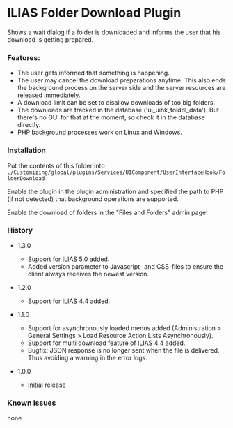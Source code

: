 # ILIAS Folder Download Plugin

Shows a wait dialog if a folder is downloaded and informs the user that his download is getting prepared.

### Features:
- The user gets informed that something is happening.
- The user may cancel the download preparations anytime. This also ends the background process on the server side and the server resources are released immediately.
- A download limit can be set to disallow downloads of too big folders.
- The downloads are tracked in the database ('ui_uihk_folddl_data'). But there's no GUI for that at the moment, so check it in the database directly.
- PHP background processes work on Linux and Windows.


### Installation
Put the contents of this folder into
`./Customizing/global/plugins/Services/UIComponent/UserInterfaceHook/FolderDownload`

Enable the plugin in the plugin administration and specified the path to PHP (if not detected) that background operations are supported.

Enable the download of folders in the "Files and Folders" admin page!


### History
- 1.3.0
  - Support for ILIAS 5.0 added.
  - Added version parameter to Javascript- and CSS-files to ensure the client always receives the newest version.
- 1.2.0	
  - Support for ILIAS 4.4 added.
- 1.1.0	
  - Support for asynchronously loaded menus added (Administration > General Settings > Load Resource Action Lists Asynchronously).
  - Support for multi download feature of ILIAS 4.4 added.
  - Bugfix: JSON response is no longer sent when the file is delivered. Thus avoiding a warning in the error logs.

- 1.0.0	
  - Initial release


### Known Issues
none